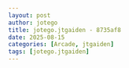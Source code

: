 ```yaml
---
layout: post
author: jotego
title: jotego.jtgaiden - 8735af8
date: 2025-08-15
categories: [Arcade, jtgaiden]
tags: [jotego.jtgaiden]
---
```


